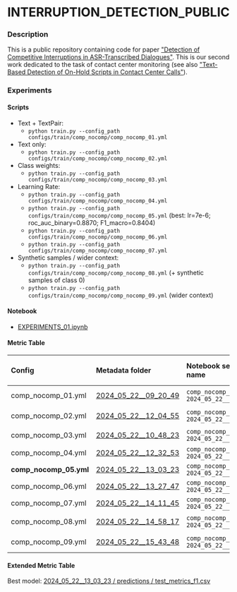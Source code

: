 # INTERRUPTION_DETECTION_PUBLIC



### Description

This is a public repository containing code for paper ["Detection of Competitive Interruptions in ASR-Transcribed Dialogues"](./). This is our second work dedicated to the task of contact center monitoring (see also ["Text-Based Detection of On-Hold Scripts in Contact Center Calls"](https://aircconline.com/abstract/mlaij/11224mlaij01.html)).



### Experiments


#### Scripts

- Text + TextPair:
    - `python train.py --config_path configs/train/comp_nocomp/comp_nocomp_01.yml`
- Text only:
    - `python train.py --config_path configs/train/comp_nocomp/comp_nocomp_02.yml`
- Class weights:
    - `python train.py --config_path configs/train/comp_nocomp/comp_nocomp_03.yml`
- Learning Rate:
    - `python train.py --config_path configs/train/comp_nocomp/comp_nocomp_04.yml`
    - `python train.py --config_path configs/train/comp_nocomp/comp_nocomp_05.yml` (best: lr=7e-6; roc_auc_binary=0.8870; F1_macro=0.8404)
    - `python train.py --config_path configs/train/comp_nocomp/comp_nocomp_06.yml`
    - `python train.py --config_path configs/train/comp_nocomp/comp_nocomp_07.yml`
- Synthetic samples / wider context:
    - `python train.py --config_path configs/train/comp_nocomp/comp_nocomp_08.yml` (+ synthetic samples of class 0)
    - `python train.py --config_path configs/train/comp_nocomp/comp_nocomp_09.yml` (wider context)


#### Notebook

- [EXPERIMENTS_01.ipynb](./EXPERIMENTS_01.ipynb)


#### Metric Table 

| Config | Metadata folder | Notebook section name | Hyperparameter | ROC AUC Binary | Best threshold | Recall macro | Precision Macro | Balanced Accuracy | F1 Macro |
|:-------|:----------------|:----------------------|---------------:|---------------:|---------------:|-------------:|----------------:|-------------------:|---------:|
| comp_nocomp_01.yml | [2024_05_22__09_20_49](./mlruns/comp_nocomp/2024_05_22__09_20_49) | `comp_nocomp_01 / 2024_05_22__09_20_49` | Input: Speaker + Listener | 0.8508 | 0.5303 | 0.7571 | 0.7599 | 0.7571 | 0.7582 |
| comp_nocomp_02.yml | [2024_05_22__12_04_55](./mlruns/comp_nocomp/2024_05_22__12_04_55) | `comp_nocomp_02 / 2024_05_22__12_04_55` | Input: Only Listener | 0.8118 | 0.5249 | 0.7120 | 0.7301 | 0.7120 | 0.7151 |
| comp_nocomp_03.yml | [2024_05_22__10_48_23](./mlruns/comp_nocomp/2024_05_22__10_48_23) | `comp_nocomp_03 / 2024_05_22__10_48_23` | Class weights: `[1.0, 0.75]` | 0.8197 | 0.4579 | 0.7299 | 0.7394 | 0.7299 | 0.7320 |
| comp_nocomp_04.yml | [2024_05_22__12_32_53](./mlruns/comp_nocomp/2024_05_22__12_32_53) | `comp_nocomp_04 / 2024_05_22__12_32_53` | LR = 5.e-6 | 0.8818 | 0.4374 | 0.8221 | 0.8483 | 0.8221 | 0.8286 
| **comp_nocomp_05.yml** | [2024_05_22__13_03_23](./mlruns/comp_nocomp/2024_05_22__13_03_23) | `comp_nocomp_05 / 2024_05_22__13_03_23` | LR = 7.e-6 | 0.8870 | 0.3858 | **0.8325** | **0.8671** | **0.8325** | **0.8404** |
| comp_nocomp_06.yml | [2024_05_22__13_27_47](./mlruns/comp_nocomp/2024_05_22__13_27_47) | `comp_nocomp_06 / 2024_05_22__13_27_47` | LR = 9.e-6 | **0.8891** | 0.3983 | 0.8260 | 0.8517 | 0.8260 | 0.8325 |
| comp_nocomp_07.yml | [2024_05_22__14_11_45](./mlruns/comp_nocomp/2024_05_22__14_11_45) | `comp_nocomp_07 / 2024_05_22__14_11_45` | LR = 1.e-6 | 0.5566 | 0.5035 | 0.5334 | 0.5348 | 0.5334 | 0.5566 |
| comp_nocomp_08.yml | [2024_05_22__14_58_17](./mlruns/comp_nocomp/2024_05_22__14_58_17) | `comp_nocomp_08 / 2024_05_22__14_58_17` | + Synthetic data: class 0 | 0.8874 | 0.4338 | 0.8121 | 0.8239 | 0.8121 | 0.8155 |
| comp_nocomp_09.yml | [2024_05_22__15_43_48](./mlruns/comp_nocomp/2024_05_22__15_43_48) | `comp_nocomp_09 / 2024_05_22__15_43_48` | Context window: 8 phrases | 0.7049 | 0.3949 | 0.6542 | 0.6572 | 0.6542 | 0.6534 |


#### Extended Metric Table

Best model: [2024_05_22__13_03_23 / predictions / test_metrics_f1.csv](./mlruns/comp_nocomp/2024_05_22__13_03_23/predictions/test_metrics_f1.csv)

